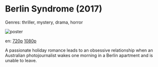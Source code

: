# Berlin Syndrome (2017)

Genres: thriller, mystery, drama, horror

![poster](http://image.tmdb.org/t/p/w500/fskmBBGdm7KRA1ZRkdA2qaEqOAv.jpg)

en:
  [720p](magnet:?xt=urn:btih:F5BDB0D47B058CB5538003F02F0365C3D594350D&tr=udp://glotorrents.pw:6969/announce&tr=udp://tracker.opentrackr.org:1337/announce&tr=udp://torrent.gresille.org:80/announce&tr=udp://tracker.openbittorrent.com:80&tr=udp://tracker.coppersurfer.tk:6969&tr=udp://tracker.leechers-paradise.org:6969&tr=udp://p4p.arenabg.ch:1337&tr=udp://tracker.internetwarriors.net:1337)
  [1080p](magnet:?xt=urn:btih:3DB566284324A0BA871866D5A2E99DCA394221B2&tr=udp://glotorrents.pw:6969/announce&tr=udp://tracker.opentrackr.org:1337/announce&tr=udp://torrent.gresille.org:80/announce&tr=udp://tracker.openbittorrent.com:80&tr=udp://tracker.coppersurfer.tk:6969&tr=udp://tracker.leechers-paradise.org:6969&tr=udp://p4p.arenabg.ch:1337&tr=udp://tracker.internetwarriors.net:1337)
  


A passionate holiday romance leads to an obsessive relationship when an Australian photojournalist wakes one morning in a Berlin apartment and is unable to leave.